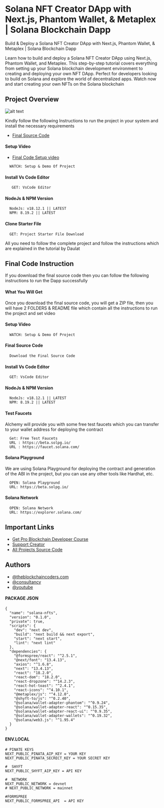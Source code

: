 # Solana NFT Creator DApp with Next.js, Phantom Wallet, & Metaplex | Solana Blockchain Dapp

Build & Deploy a Solana NFT Creator DApp with Next.js, Phantom Wallet, & Metaplex | Solana Blockchain Dapp

Learn how to build and deploy a Solana NFT Creator DApp using Next.js, Phantom Wallet, and Metaplex. This step-by-step tutorial covers everything from setting up your Solana blockchain development environment to creating and deploying your own NFT DApp. Perfect for developers looking to build on Solana and explore the world of decentralized apps. Watch now and start creating your own NFTs on the Solana blockchain

## Project Overview

![alt text](https://www.daulathussain.com/wp-content/uploads/2024/10/Build-Deploy-a-Solana-NFT-Creator-DApp-with-Next.js-Phantom-Wallet-Metaplex-Solana-Blockchain-Dapp.jpg)

Kindly follow the following Instructions to run the project in your system and install the necessary requirements

- [Final Source Code](https://www.theblockchaincoders.com/sourceCode/build-and-deploy-a-solana-nft-creator-dapp-with-next.js-phantom-wallet-and-metaplex-or-solana-blockchain-dapp)

#### Setup Video

- [Final Code Setup video](https://youtu.be/jMxvW_SfVBM?si=FRs7WwYdL5-cCx1O)

```https://code.visualstudio.com/download
  WATCH: Setup & Demo Of Project
```

#### Install Vs Code Editor

```https://code.visualstudio.com/download
   GET: VsCode Editor
```

#### NodeJs & NPM Version

```https://nodejs.org/en/download
  NodeJs: v18.12.1 || LATEST
  NPM: 8.19.2 || LATEST
```

#### Clone Starter File

```https://github.com/daulathussain/Airdrop-Crypto-Starter-File
  GET: Project Starter File Download
```

All you need to follow the complete project and follow the instructions which are explained in the tutorial by Daulat

## Final Code Instruction

If you download the final source code then you can follow the following instructions to run the Dapp successfully

#### What You Will Get

Once you download the final source code, you will get a ZIP file, then you will have 2 FOLDERS & README file which contain all the instructions to run the project and set video

#### Setup Video

```https://code.visualstudio.com/download
  WATCH: Setup & Demo Of Project
```

#### Final Source Code

```https://www.theblockchaincoders.com/SourceCode
  Download the Final Source Code
```

#### Install Vs Code Editor

```https://code.visualstudio.com/download
  GET: VsCode Editor
```

#### NodeJs & NPM Version

```https://nodejs.org/en/download
  NodeJs: v18.12.1 || LATEST
  NPM: 8.19.2 || LATEST
```

#### Test Faucets

Alchemy will provide you with some free test faucets which you can transfer to your wallet address for deploying the contract

```
  Get: Free Test Faucets
  URL : https://beta.solpg.io/
  URL : https://faucet.solana.com/
```

#### Solana Playground

We are using Solana Playground for deploying the contract and generation of the ABI in the project, but you can use any other tools like Hardhat, etc.

```
  OPEN: Solana Playground
  URL: https://beta.solpg.io/
```

#### Solana Network

```
  OPEN: Solana Network
  URL: https://explorer.solana.com/
```

## Important Links

- [Get Pro Blockchain Developer Course](https://www.theblockchaincoders.com/pro-nft-marketplace)
- [Support Creator](https://bit.ly/Support-Creator)
- [All Projects Source Code](https://www.theblockchaincoders.com/SourceCode)

## Authors

- [@theblockchaincoders.com](https://www.theblockchaincoders.com/)
- [@consultancy](https://www.theblockchaincoders.com/consultancy)
- [@youtube](https://www.youtube.com/@daulathussain)

#### PACKAGE JSON

```
{
  "name": "solana-nfts",
  "version": "0.1.0",
  "private": true,
  "scripts": {
    "dev": "next dev",
    "build": "next build && next export",
    "start": "next start",
    "lint": "next lint"
  },
  "dependencies": {
    "@formspree/react": "^2.5.1",
    "@next/font": "13.4.13",
    "axios": "^1.6.8",
    "next": "13.4.13",
    "react": "18.2.0",
    "react-dom": "18.2.0",
    "react-dropzone": "^14.2.3",
    "react-hot-toast": "^2.4.1",
    "react-icons": "^4.10.1",
    "@metaplex/js": "^4.12.0",
    "@shyft-to/js": "^0.2.40",
    "@solana/wallet-adapter-phantom": "^0.9.24",
    "@solana/wallet-adapter-react": "^0.15.35",
    "@solana/wallet-adapter-react-ui": "^0.9.35",
    "@solana/wallet-adapter-wallets": "^0.19.32",
    "@solana/web3.js": "^1.95.4"
  }
}

```

#### ENV.LOCAL

```
# PINATE KEYS
NEXT_PUBLIC_PINATA_AIP_KEY = YOUR KEY
NEXT_PUBLIC_PINATA_SECRECT_KEY = YOUR SECRET KEY

#  SHYFT
NEXT_PUBLIC_SHYFT_AIP_KEY = API KEY

#  NETWORK
NEXT_PUBLIC_NETWORK = devnet
# NEXT_PUBLIC_NETWORK = mainnet

#FORMSPREE
NEXT_PUBLIC_FORMSPREE_API  = API KEY
```
